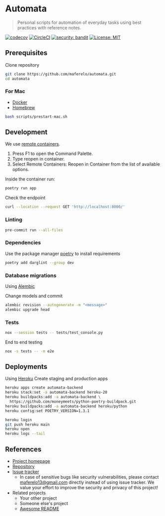 # Automata

> Personal scripts for automation of everyday tasks
> using best practices with reference notes.

[![codecov](https://codecov.io/gh/maferelo/automata-backend/branch/develop/graph/badge.svg?token=GWW6DXXDZO)](https://codecov.io/gh/maferelo/automata-backend)
[![CircleCI](https://dl.circleci.com/status-badge/img/gh/maferelo/automata-backend/tree/develop.svg?style=svg)](https://dl.circleci.com/status-badge/redirect/gh/maferelo/automata-backend/tree/main)
[![security: bandit](https://img.shields.io/badge/security-bandit-yellow.svg)](https://github.com/PyCQA/bandit)
[![License: MIT](https://img.shields.io/badge/License-MIT-yellow.svg)](https://opensource.org/licenses/MIT)

## Prerequisites

Clone repository

```bash
git clone https://github.com/maferelo/automata.git
cd automata
```

### For Mac

- [Docker](https://www.docker.com/)
- [Homebrew](https://brew.sh/)

```bash
bash scripts/prestart-mac.sh
```

## Development

We use [remote containers](https://code.visualstudio.com/docs/remote/containers-tutorial).

1. Press F1 to open the Command Palette.
2. Type reopen in container.
3. Select Remote Containers: Reopen in Container from the list of available options.

Inside the container run:

```bash
poetry run app
```

Check the endpoint

```bash
curl --location --request GET 'http://localhost:8000/'
```

### Linting

```bash
pre-commit run --all-files
```

### Dependencies

Use the package manager [poetry](https://python-poetry.org/) to install requirements

```bash
poetry add darglint --group dev
```

### Database migrations

Using [Alembic](https://alembic.sqlalchemy.org/en/latest/)

Change models and commit

```bash
alembic revision --autogenerate -m "<message>"
alembic upgrade head
```

### Tests

```bash
nox --session tests -- tests/test_console.py
```

End to end testing

```bash
nox -s tests -- -m e2e
```

## Deployments

Using [Heroku](https://python-poetry.org/) Create staging and production apps

```bash
heroku apps create automata-backend
heroku stack:set -a automata-backend heroku-20
heroku buildpacks:add -a automata-backend \
  https://github.com/moneymeets/python-poetry-buildpack.git
heroku buildpacks:add -a automata-backend heroku/python
heroku config:set POETRY_VERSION=1.3.1
```

```bash
heroku login
git push heroku main
heroku open
heroku logs --tail
```

## References

- [Project homepage](https://your.github.com/automata/)
- [Repository](https://github.com/maferelo/automata/)
- [Issue tracker](https://github.com/your/maferelo/issues)
  - In case of sensitive bugs like security vulnerabilities, please contact
    maferelo13@gmail.com directly instead of using issue tracker. We value your effort
    to improve the security and privacy of this project!
- Related projects
  - Your other project
  - Someone else's project
  - [Awesome README](https://github.com/matiassingers/awesome*readme)
